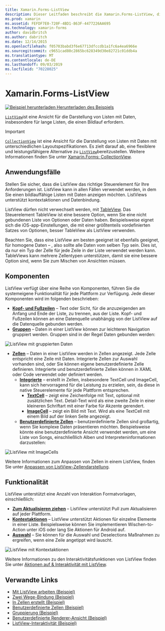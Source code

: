 ```yaml
---
title: Xamarin.Forms-ListView
description: Dieser Leitfaden beschreibt die Xamarin.Forms-ListView, die Daten in ansprechender, interaktiver Listen dargestellt verwendet werden kann.
ms.prod: xamarin
ms.assetid: FEFDF7E0-720F-4BD1-863F-4477226AA695
ms.technology: xamarin-forms
author: davidbritch
ms.author: dabritch
ms.date: 12/14/2015
ms.openlocfilehash: f05703babd3f6e67713dfccdb1a1fc6a4ea6966e
ms.sourcegitcommit: c9651cad80c2865bc628349d30e82721c01ddb4a
ms.translationtype: MT
ms.contentlocale: de-DE
ms.lasthandoff: 09/03/2019
ms.locfileid: "70228025"
---
```

# <a name="xamarinforms-listview"></a>Xamarin.Forms-ListView

[![Beispiel herunterladen](~/media/shared/download.png) Herunterladen des Beispiels](https://docs.microsoft.com/samples/xamarin/xamarin-forms-samples/workingwithlistview)

[`ListView`](xref:Xamarin.Forms.ListView)ist eine Ansicht für die Darstellung von Listen mit Daten, insbesondere für lange Listen, die einen Bildlauf erfordern.

> [!IMPORTANT]
> [`CollectionView`](xref:Xamarin.Forms.CollectionView) ist eine Ansicht für die Darstellung von Listen mit Daten mit unterschiedlichen Layoutspezifikationen. Es zielt darauf ab, eine flexiblere und leistungsfähigere Alternative zu [`ListView`](xref:Xamarin.Forms.ListView)bereitzustellen. Weitere Informationen finden Sie unter [Xamarin.Forms: CollectionView](~/xamarin-forms/user-interface/collectionview/index.md).

## <a name="use-cases"></a>Anwendungsfälle

Stellen Sie sicher, dass die ListView das richtige Steuerelement für Ihre Anforderungen ist. ListView kann in allen Fällen verwendet werden, in dem Sie einen bildlauffähige Listen mit Daten anzeigen möchten. ListViews unterstützt kontextaktionen und Datenbindung.

ListView dürfen nicht verwechselt werden, mit [TableView](~/xamarin-forms/user-interface/tableview.md). Das Steuerelement TableView ist eine bessere Option, wenn Sie eine nicht gebundenen Liste von Optionen oder Daten haben. Beispielsweise eignet sich die iOS-app-Einstellungen, die mit einer größtenteils vordefinierten Satzes von Optionen, besser TableView als ListView verwenden.

Beachten Sie, dass eine ListView am besten geeignet ist ebenfalls geeignet, für homogene Daten &ndash; , also sollte alle Daten vom selben Typ sein. Dies ist, da nur ein Typ der Zelle für jede Zeile in der Liste verwendet werden kann. TableViews kann mehrere Zellentypen unterstützen, damit sie eine bessere Option sind, wenn Sie zum Mischen von Ansichten müssen.

## <a name="components"></a>Komponenten
ListView verfügt über eine Reihe von Komponenten, führen Sie die systemeigene Funktionalität für jede Plattform zur Verfügung. Jede dieser Komponenten wird im folgenden beschrieben:

- **[Kopf- und Fußzeilen](customizing-list-appearance.md#Headers_and_Footers)**  &ndash; Text oder Sicht, für die anzuzeigenden am Anfang und Ende der Liste, zu trennen, aus der Liste. Kopf- und Fußzeilen können an eine Datenquelle unabhängig von der ListView auf die Datenquelle gebunden werden.
- **[Gruppen](customizing-list-appearance.md#Grouping)**  &ndash; Daten in einer ListView können zur leichteren Navigation gruppiert werden. Gruppen sind in der Regel Daten gebunden werden:

![](images/grouping-depth.png "ListView mit gruppierten Daten")

- **[Zellen](customizing-cell-appearance.md)**  &ndash; Daten in einer ListView werden in Zellen angezeigt. Jede Zelle entspricht eine Zeile mit Daten. Integrierte Zellen zur Auswahl vorhanden sind, oder Sie können eigene benutzerdefinierte Zelle definieren. Integrierte und benutzerdefinierte Zellen können in XAML oder Code verwendet oder definiert werden.
  - **[Integrierte](customizing-cell-appearance.md#Built_in_Cells)**  &ndash; erstellt in Zellen, insbesondere TextCell und ImageCell, kann sich hervorragend für die Leistung zu erzielen, sein, da diese in native Steuerelemente für jede Plattform entsprechen.
    - **[TextCell](customizing-cell-appearance.md#TextCell)**  &ndash; zeigt eine Zeichenfolge mit Text, optional mit zusätzlichen Text. Detail-Text wird als eine zweite Zeile in einer kleineren Schriftart mit einer Farbe für Akzente gerendert.
    - **[ImageCell](customizing-cell-appearance.md#ImageCell)**  &ndash; zeigt ein Bild mit Text. Wird als eine TextCell mit einem Bild auf der linken Seite angezeigt.
  - **[Benutzerdefinierte Zellen](customizing-cell-appearance.md#customcells)**  &ndash; benutzerdefinierte Zellen sind großartig, wenn Sie komplexe Daten präsentieren möchten. Beispielsweise könnte eine benutzerdefinierte Ansicht verwendet werden, um eine Liste von Songs, einschließlich Alben und Interpreteninformationen darzustellen:

![](images/image-cell-default.png "ListView mit ImageCells")

Weitere Informationen zum Anpassen von Zellen in einem ListView, finden Sie unter [Anpassen von ListView-Zellendarstellung](customizing-cell-appearance.md).

## <a name="functionality"></a>Funktionalität
ListView unterstützt eine Anzahl von Interaktion Formatvorlagen, einschließlich:

- **[Zum Aktualisieren ziehen](interactivity.md#Pull_to_Refresh)**  &ndash; ListView unterstützt Pull zum Aktualisieren auf jeder Plattform.
- **[Kontextaktionen](interactivity.md#Context_Actions)**  &ndash; ListView unterstützt Aktionen für einzelne Elemente in einer Liste. Beispielsweise können Sie implementieren Wischen-to-Action unter iOS oder lang Sie Aktionen für Android auf.
- **[Auswahl](interactivity.md#selectiontaps)**  &ndash; Sie können für die Auswahl und Deselections Maßnahmen zu ergreifen, wenn eine Zeile angetippt wird lauscht.

![](images/context-default.png "ListView mit Kontextaktionen")

Weitere Informationen zu den Interaktivitätsfunktionen von ListView finden Sie unter [Aktionen auf & Interaktivität mit ListView](interactivity.md).

## <a name="related-links"></a>Verwandte Links

- [Mit ListView arbeiten (Beispiel)](https://docs.microsoft.com/samples/xamarin/xamarin-forms-samples/workingwithlistview)
- [Zwei Wege-Bindung (Beispiel)](https://docs.microsoft.com/samples/xamarin/xamarin-forms-samples/userinterface-listview-switchentrytwobinding)
- [In Zellen erstellt (Beispiel)](https://docs.microsoft.com/samples/xamarin/xamarin-forms-samples/userinterface-listview-builtincells)
- [Benutzerdefinierte Zellen (Beispiel)](https://docs.microsoft.com/samples/xamarin/xamarin-forms-samples/userinterface-listview-customcells)
- [Gruppierung (Beispiel)](https://docs.microsoft.com/samples/xamarin/xamarin-forms-samples/userinterface-listview-grouping)
- [Benutzerdefinierte Renderer-Ansicht (Beispiel)](https://docs.microsoft.com/samples/xamarin/xamarin-forms-samples/workingwithlistviewnative/)
- [ListView-Interaktivität (Beispiel)](https://docs.microsoft.com/samples/xamarin/xamarin-forms-samples/userinterface-listview-interactivity)
